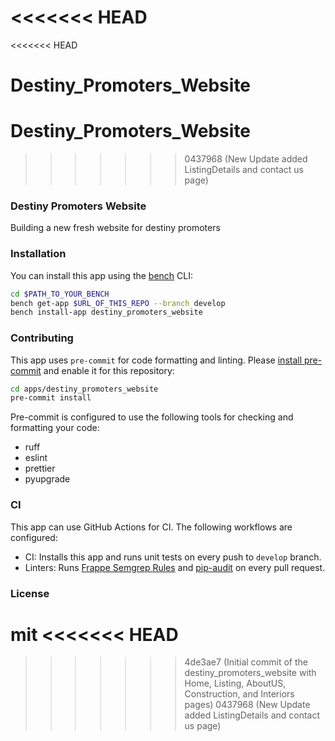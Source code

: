 <<<<<<< HEAD
=======
<<<<<<< HEAD
# Destiny_Promoters_Website
Destiny_Promoters_Website
=======
>>>>>>> 0437968 (New Update added ListingDetails and contact us page)
### Destiny Promoters Website

Building a new fresh website for destiny promoters

### Installation

You can install this app using the [bench](https://github.com/frappe/bench) CLI:

```bash
cd $PATH_TO_YOUR_BENCH
bench get-app $URL_OF_THIS_REPO --branch develop
bench install-app destiny_promoters_website
```

### Contributing

This app uses `pre-commit` for code formatting and linting. Please [install pre-commit](https://pre-commit.com/#installation) and enable it for this repository:

```bash
cd apps/destiny_promoters_website
pre-commit install
```

Pre-commit is configured to use the following tools for checking and formatting your code:

- ruff
- eslint
- prettier
- pyupgrade

### CI

This app can use GitHub Actions for CI. The following workflows are configured:

- CI: Installs this app and runs unit tests on every push to `develop` branch.
- Linters: Runs [Frappe Semgrep Rules](https://github.com/frappe/semgrep-rules) and [pip-audit](https://pypi.org/project/pip-audit/) on every pull request.


### License

mit
<<<<<<< HEAD
=======
>>>>>>> 4de3ae7 (Initial commit of the destiny_promoters_website with Home, Listing, AboutUS, Construction, and Interiors pages)
>>>>>>> 0437968 (New Update added ListingDetails and contact us page)
